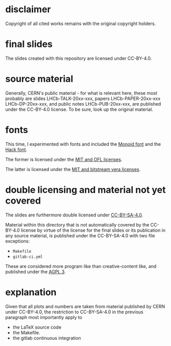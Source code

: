 # disclaimer

Copyright of all cited works remains with the original copyright holders.

# final slides

The slides created with this repository are licensed under CC-BY-4.0.

# source material

Generally, CERN's public material - for what is relevant here, these most
probably are slides LHCb-TALK-20xx-xxx, papers LHCb-PAPER-20xx-xxx
LHCb-DP-20xx-xxx, and public notes LHCb-PUB-20xx-xxx, are published under the
CC-BY-4.0 license.  To be sure, look up the original material.

# fonts

This time, I experimented with fonts and included the [Monoid
font](http://www.1001fonts.com/monoid-font.html) and the [Hack
font](http://www.1001fonts.com/hack-font.html).

The former is licensed under the [MIT and OFL
licenses](https://github.com/larsenwork/monoid#license).

The latter is licensed under the [MIT and bitstream vera
licenses](https://github.com/source-foundry/Hack/blob/master/LICENSE.md).

# double licensing and material not yet covered

The slides are furthermore double licensed under [CC-BY-SA-4.0](CC-BY-SA.txt).

Material within this directory that is not automatically covered by the
CC-BY-4.0 license by virtue of the license for the final slides or its
publication in any source material, is published under the CC-BY-SA-4.0 with
two file exceptions:

 - `Makefile`
 - `gitlab-ci.yml`

These are considered more program like than creative-content like, and
published under the [AGPL 3](AGPL.txt).

# explanation

Given that all plots and numbers are taken from material published by CERN
under CC-BY-4.0, the restriction to CC-BY-SA-4.0 in the previous paragraph most
importantly apply to

 - the LaTeX source code 
 - the Makefile.
 - the gitlab continuous integration
